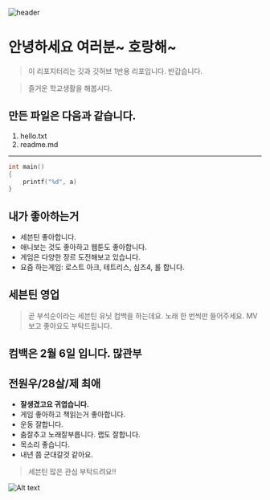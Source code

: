 ![header](https://capsule-render.vercel.app/api?type=Waving&color=4e63d6&height=200&section=header&text=GGM_공서연&fontSize=50&animation=fadeIn&fontColor=DDDDDD)
# 안녕하세요 여러분~ 호랑해~

> 이 리포지터리는 깃과 깃허브 1반용 리포입니다.
> 반갑습니다.

>즐거운 학교생활을 해봅시다.

## **만든 파일은 다음과 같습니다.**

1. hello.txt
2. readme.md
-----
```c
int main()
{
    printf("%d", a)
}
```
## **내가 좋아하는거**
* 세븐틴 좋아합니다.
* 애니보는 것도 좋아하고 웹툰도 좋아합니다.
* 게임은 다양한 장르 도전해보고 있습니다.
* 요즘 하는게임: 로스트 아크, 테트리스, 심즈4, 롤 합니다.

## **세븐틴 영업**

> 곧 부석순이라는 세븐틴 유닛 컴백을 하는데요. 노래 한 번씩만 들어주세요. MV보고 좋아요도 부탁드립니다.

## 컴백은 **2월 6일** 입니다. 많관부

## 전원우/28살/제 최애
* **잘생겼고요 귀엽습니다.**
* 게임 좋아하고 책읽는거 좋아합니다.
* 운동 잘합니다.
* 춤잘추고 노래잘부릅니다. 랩도 잘합니다.
* 목소리 좋습니다.
* 내년 쯤 군대갈것 같아요.
> 세븐틴 많은 관심 부탁드려요!!

![Alt text](https://w.namu.la/s/af5f77318def29deac35ea32aaa7b33a0ccb0aaa3e9b4ef701a5779e5a2a779c9f79bba91807e97daa21d0d8a9c66d2864f33c8243e9f05d678c21552ed9832f0c403d702bdeb79603e8406e3bdfa18c3f201e4a5bb625675071a8983f675b89)
